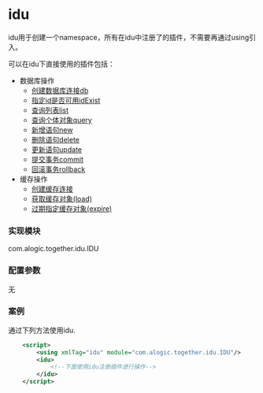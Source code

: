 idu
===
idu用于创建一个namespace，所有在idu中注册了的插件，不需要再通过using引入。

可以在idu下直接使用的插件包括：
- 数据库操作
    - [创建数据库连接db](db.md)
    - [指定id是否可用idExist](idExist.md)
    - [查询列表list](list.md)
    - [查询个体对象query](query.md)
    - [新增语句new](new.md)
    - [删除语句delete](delete.md)
    - [更新语句update](update.md)
    - [提交事务commit](commit.md)
    - [回滚事务rollback](rollback.md)
- 缓存操作
    - [创建缓存连接](cache.md)
    - [获取缓存对象(load)](load.md)
    - [过期指定缓存对象(expire)](expire.md)

### 实现模块

com.alogic.together.idu.IDU

### 配置参数

无

### 案例

通过下列方法使用idu.

```xml
	<script>
		<using xmlTag="idu" module="com.alogic.together.idu.IDU"/>
		<idu>
			<!--下面使用idu注册插件进行操作-->
		</idu>
	</script>
```

